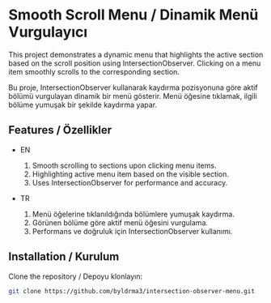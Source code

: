 # Smooth Scroll Menu / Dinamik Menü Vurgulayıcı

This project demonstrates a dynamic menu that highlights the active section based on the scroll position using IntersectionObserver. Clicking on a menu item smoothly scrolls to the corresponding section.

Bu proje, IntersectionObserver kullanarak kaydırma pozisyonuna göre aktif bölümü vurgulayan dinamik bir menü gösterir. Menü öğesine tıklamak, ilgili bölüme yumuşak bir şekilde kaydırma yapar.

## Features / Özellikler

- EN

  1. Smooth scrolling to sections upon clicking menu items.
  2. Highlighting active menu item based on the visible section.
  3. Uses IntersectionObserver for performance and accuracy.

- TR
  1. Menü öğelerine tıklanıldığında bölümlere yumuşak kaydırma.
  2. Görünen bölüme göre aktif menü öğesini vurgulama.
  3. Performans ve doğruluk için IntersectionObserver kullanımı.

## Installation / Kurulum

Clone the repository / Depoyu klonlayın:

```bash
git clone https://github.com/byldrma3/intersection-observer-menu.git
```
